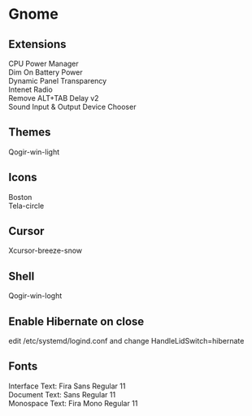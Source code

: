 # Gnome

## Extensions  

CPU Power Manager  
Dim On Battery Power  
Dynamic Panel Transparency  
Intenet Radio  
Remove ALT+TAB Delay v2  
Sound Input & Output Device Chooser  

## Themes  

Qogir-win-light  


## Icons

Boston  
Tela-circle  

## Cursor

Xcursor-breeze-snow  


## Shell  

Qogir-win-loght  

## Enable Hibernate on close 

edit /etc/systemd/logind.conf and change HandleLidSwitch=hibernate  


## Fonts

Interface Text:  Fira Sans Regular 11  
Document Text: Sans Regular 11  
Monospace Text: Fira Mono Regular 11  
